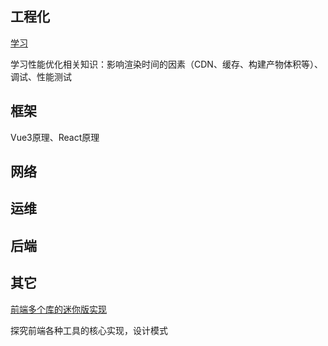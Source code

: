 ## 工程化

[学习](https://web.dev/fast/)

学习性能优化相关知识：影响渲染时间的因素（CDN、缓存、构建产物体积等）、调试、性能测试

## 框架

Vue3原理、React原理

## 网络

## 运维

## 后端

## 其它

[前端多个库的迷你版实现](https://github.com/Sunny-117/mini-anything)

探究前端各种工具的核心实现，设计模式